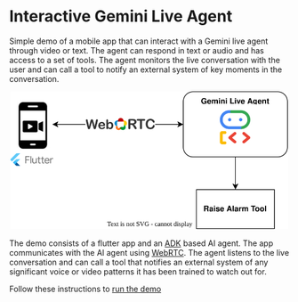 # Interactive Gemini Live Agent

Simple demo of a mobile app that can interact with a Gemini live agent through video or text. The agent can respond in text or audio and has access to a set of tools. The agent monitors the live conversation with the user and can call a tool to notify an external system of key moments in the conversation. 

<p align=center>
<img src="docs/demo.drawio.svg"  width="500">
</p>

The demo consists of a flutter app and an [ADK](https://google.github.io/adk-docs/) based AI agent. The app communicates with the AI agent using [WebRTC](https://webrtc.org/). The agent listens to the live conversation and can call a tool that notifies an external system of any significant voice or video patterns it has been trained to watch out for. 

Follow these instructions to [run the demo](docs/install.md)
